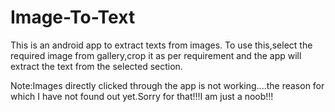 # Image-To-Text

This is an android app to extract texts from images.
To use this,select the required image from gallery,crop it as per requirement and the app will extract the text from the selected section.

Note:Images directly clicked through the app is not working....the reason for which I have not found out yet.Sorry for that!!!I am just a noob!!!

